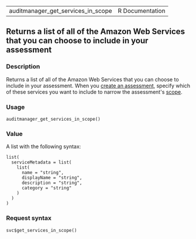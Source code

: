 <table style="width: 100%;">
<tbody>
<tr class="odd">
<td>auditmanager_get_services_in_scope</td>
<td style="text-align: right;">R Documentation</td>
</tr>
</tbody>
</table>

## Returns a list of all of the Amazon Web Services that you can choose to include in your assessment

### Description

Returns a list of all of the Amazon Web Services that you can choose to
include in your assessment. When you [create an
assessment](https://docs.aws.amazon.com/audit-manager/latest/APIReference/API_CreateAssessment.html),
specify which of these services you want to include to narrow the
assessment's
[scope](https://docs.aws.amazon.com/audit-manager/latest/APIReference/API_Scope.html).

### Usage

    auditmanager_get_services_in_scope()

### Value

A list with the following syntax:

    list(
      serviceMetadata = list(
        list(
          name = "string",
          displayName = "string",
          description = "string",
          category = "string"
        )
      )
    )

### Request syntax

    svc$get_services_in_scope()
